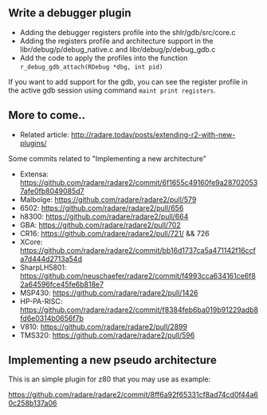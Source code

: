 ## Write a debugger plugin

* Adding the debugger registers profile into the shlr/gdb/src/core.c
* Adding the registers profile and architecture support in the libr/debug/p/debug_native.c and libr/debug/p/debug_gdb.c
* Add the code to apply the profiles into the function `r_debug_gdb_attach(RDebug *dbg, int pid)`

If you want to add support for the gdb, you can see the register profile in the active gdb session using command `maint print registers`.

## More to come..

* Related article: http://radare.today/posts/extending-r2-with-new-plugins/

Some commits related to "Implementing a new architecture"

* Extensa: https://github.com/radare/radare2/commit/6f1655c49160fe9a287020537afe0fb8049085d7
* Malbolge: https://github.com/radare/radare2/pull/579
* 6502: https://github.com/radare/radare2/pull/656
* h8300: https://github.com/radare/radare2/pull/664
* GBA: https://github.com/radare/radare2/pull/702
* CR16: https://github.com/radare/radare2/pull/721/ && 726
* XCore: https://github.com/radare/radare2/commit/bb16d1737ca5a471142f16ccfa7d444d2713a54d
* SharpLH5801: https://github.com/neuschaefer/radare2/commit/f4993cca634161ce6f82a64596fce45fe6b818e7
* MSP430: https://github.com/radare/radare2/pull/1426
* HP-PA-RISC: https://github.com/radare/radare2/commit/f8384feb6ba019b91229adb8fd6e0314b0656f7b
* V810: https://github.com/radare/radare2/pull/2899
* TMS320: https://github.com/radare/radare2/pull/596

## Implementing a new pseudo architecture

This is an simple plugin for z80 that you may use as example:

https://github.com/radare/radare2/commit/8ff6a92f65331cf8ad74cd0f44a60c258b137a06
